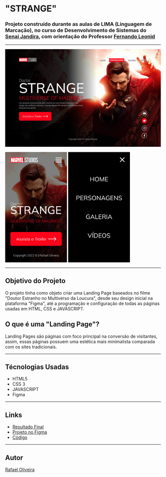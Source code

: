 # "STRANGE"

### Projeto construído durante as aulas de LIMA (Linguagem de Marcação), no curso de Desenvolvimento de Sistemas do [Senai Jandira](https://jandira.sp.senai.br/), com orientação do Professor [Fernando Leonid](https://github.com/fernandoleonid) 

---

![](./img/HOME.png)

<img src="./img/HOME-PHONE.png" width="200px"> 
<img src="./img/HOME-MENU.png" width="200px"> 

---

## Objetivo do Projeto

O projeto tinha como objeto criar uma Landing Page baseados no filme "Doutor Estranho no Multiverso da Loucura", desde seu design inicial na plataforma "Figma", até a programação e configuração de todas as páginas usadas em HTML, CSS e JAVASCRIPT.

## O que é uma "Landing Page"?

Landing Pages são páginas com foco principal na conversão de visitantes, assim, essas páginas possuem uma estética mais minimalista comparada com os sites tradicionais.

---

## Técnologias Usadas

* HTML5
* CSS 3
* JAVASCRIPT
* Figma

---

## Links

* [Resultado Final](https://rafaeloliveira3.github.io/strange/)
* [Projeto no Figma](https://www.figma.com/file/KogWSB7IiluHTJ13K6L1Kv/TESTE-FIGMA?node-id=6%3A34)
* [Código](https://github.com/rafaeloliveira3/strange)

---

## Autor

[Rafael Oliveira](https://github.com/rafaeloliveira3)